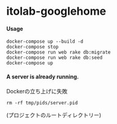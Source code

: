 # itolab-googlehome

#### Usage
```
docker-compose up --build -d
docker-compose stop
docker-compose run web rake db:migrate
docker-compose run web rake db:seed
docker-compose up
```


#### A server is already running.
Dockerの立ち上げに失敗
```
rm -rf tmp/pids/server.pid
```
(プロジェクトのルートディレクトリー)